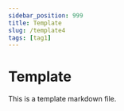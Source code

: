 ```yaml
---
sidebar_position: 999
title: Template
slug: /template4
tags: [tag1]
---
```


# Template

This is a template markdown file.